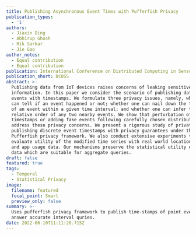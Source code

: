 ```yaml
---
title: Publishing Asynchronous Event Times with Pufferfish Privacy
publication_types:
  - '1'
authors:
  - Jiaxin Ding
  - Abhirup Ghosh
  - Rik Sarkar
  - Jie Gao
author_notes:
  - Equal contribution
  - Equal contribution
publication: International Conference on Distributed Computing in Sensor Systems
publication_short: DCOSS
abstract: >-
  Publishing data from IoT devices raises concerns of leaking sensitive
  information. In this paper we consider the scenario of publishing data on
  events with timestamps. We formulate three privacy issues, namely, whether one
  can tell if an event happened or not; whether one can nail down the timestamp
  of an event within a given time interval; and whether one can infer the
  relative order of any two nearby events. We show that perturbation of event
  timestamps or adding fake events following carefully chosen distributions can
  address these privacy concerns. We present a rigorous study of privately
  publishing discrete event timestamps with privacy guarantees under the
  Pufferfish privacy framework. We also conduct extensive experiments to
  evaluate utility of the modified time series with real world location checkin
  and app usage data. Our mechanisms preserve the statistical utility of event
  data which are suitable for aggregate queries.
draft: false
featured: true
tags:
  - Temporal
  - Statistical Privacy
image:
  filename: featured
  focal_point: Smart
  preview_only: false
summary: >-
  Uses pufferfish privacy framework to publish time-stamps of point events and
  answer accurate interval quries.
date: 2022-06-10T11:11:20.715Z
---
```

